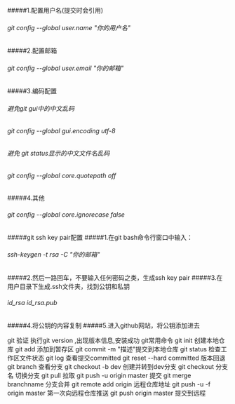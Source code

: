 #####1.配置用户名(提交时会引用)
###### git config --global user.name "你的用户名"
#####2.配置邮箱
###### git config --global user.email "你的邮箱"
#####3.编码配置
###### 避免git gui中的中文乱码
###### git config --global gui.encoding utf-8
###### 避免 git status显示的中文文件名乱码
###### git config --global core.quotepath off
#####4.其他
###### git config --global core.ignorecase false
#####git ssh key pair配置
#####1.在git bash命令行窗口中输入：
###### ssh-keygen -t rsa -C "你的邮箱"
#####2.然后一路回车，不要输入任何密码之类，生成ssh key pair
#####3.在用户目录下生成.ssh文件夹，找到公钥和私钥
###### id_rsa id_rsa.pub
#####4.将公钥的内容复制
#####5.进入github网站，将公钥添加进去

git 验证
执行git version ,出现版本信息,安装成功
git常用命令
 git init 创建本地仓库
 git add 添加到暂存区
 git commit -m "描述"提交到本地仓库
 git status 检查工作区文件状态
 git log 查看提交committed
 git reset --hard committed 版本回退
 git branch 查看分支
 git checkout -b dev 创建并转到dev分支
 git checkout 分支名    切换分支
 git pull 拉取
 git push -u origin master 提交
 git merge branchname 分支合并
 git remote add origin 远程仓库地址
 git push -u -f origin master 第一次向远程仓库推送
 git push origin master 提交到远程
